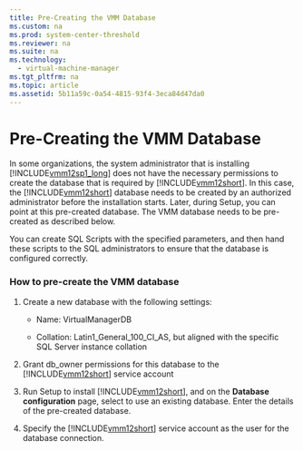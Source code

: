 ```yaml
---
title: Pre-Creating the VMM Database
ms.custom: na
ms.prod: system-center-threshold
ms.reviewer: na
ms.suite: na
ms.technology: 
  - virtual-machine-manager
ms.tgt_pltfrm: na
ms.topic: article
ms.assetid: 5b11a59c-0a54-4815-93f4-3eca84d47da0
---
```

# Pre-Creating the VMM Database
In some organizations, the system administrator that is installing [!INCLUDE[vmm12sp1_long](Token/vmm12sp1_long_md.md)] does not have the necessary permissions to create the database that is required by [!INCLUDE[vmm12short](Token/vmm12short_md.md)]. In this case, the [!INCLUDE[vmm12short](Token/vmm12short_md.md)] database needs to be created by an authorized administrator before the installation starts. Later, during Setup, you can point at this pre\-created database. The VMM database needs to be pre\-created as described below.

You can create SQL Scripts with the specified parameters, and then hand these scripts to the SQL administrators to ensure that the database is configured correctly.

### How to pre\-create the VMM database

1.  Create a new database with the following settings:

    -   Name: VirtualManagerDB

    -   Collation: Latin1\_General\_100\_CI\_AS, but aligned with the specific SQL Server instance collation

2.  Grant db\_owner permissions for this database to the [!INCLUDE[vmm12short](Token/vmm12short_md.md)] service account

3.  Run Setup to install [!INCLUDE[vmm12short](Token/vmm12short_md.md)], and on the **Database configuration** page, select to use an existing database. Enter the details of the pre\-created database.

4.  Specify the [!INCLUDE[vmm12short](Token/vmm12short_md.md)] service account as the user for the database connection.


